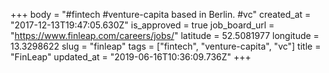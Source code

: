 +++
body = "#fintech #venture-capita based in Berlin. #vc"
created_at = "2017-12-13T19:47:05.630Z"
is_approved = true
job_board_url = "https://www.finleap.com/careers/jobs/"
latitude = 52.5081977
longitude = 13.3298622
slug = "finleap"
tags = ["fintech", "venture-capita", "vc"]
title = "FinLeap"
updated_at = "2019-06-16T10:36:09.736Z"
+++
